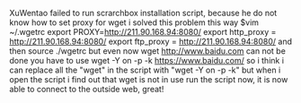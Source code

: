 XuWentao failed to run scrarchbox installation script, because he do
not know how to set proxy for wget
i solved this problem this way
$vim ~/.wgetrc
export PROXY=http://211.90.168.94:8080/
export http_proxy = http://211.90.168.94:8080/
export ftp_proxy = http://211.90.168.94:8080/
and then
source ./wgetrc
but even now
wget http://www.baidu.com
can not be done
you have to use
wget -Y on -p -k https://www.baidu.com/
so i think i can replace all the "wget" in the script with "wget -Y on -p -k"
but when i open the script
i find out that wget is not in use
run the script now, it is now able to connect to the outside web, great!

